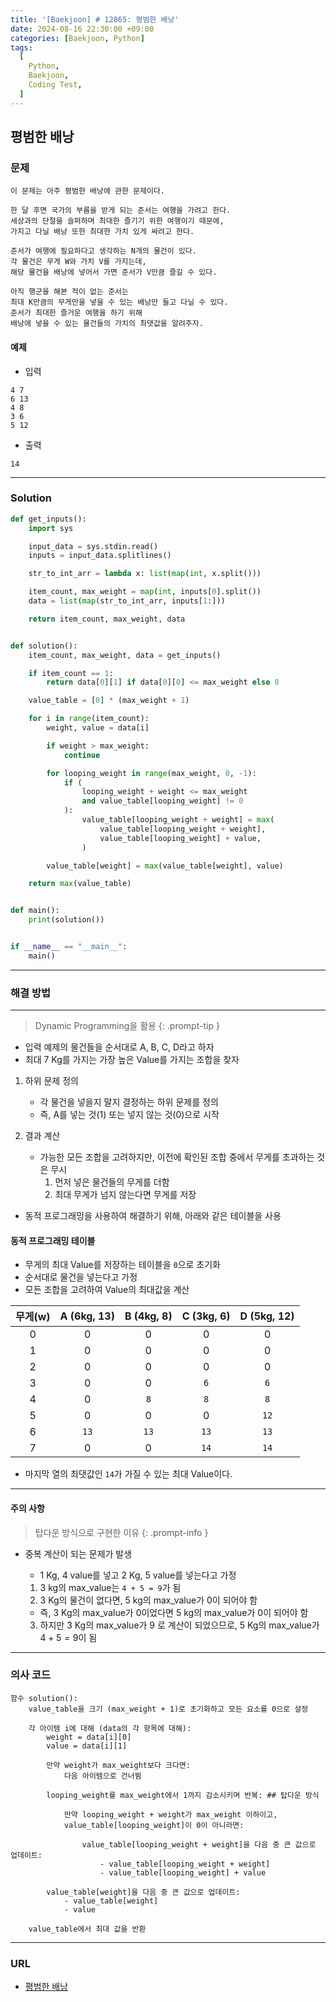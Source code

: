```yaml
---
title: '[Baekjoon] # 12865: 평범한 배낭'
date: 2024-08-16 22:30:00 +09:00
categories: [Baekjoon, Python]
tags:
  [
    Python,
    Baekjoon,
    Coding Test,
  ]
---
```


## 평범한 배낭
### 문제
```text
이 문제는 아주 평범한 배낭에 관한 문제이다.

한 달 후면 국가의 부름을 받게 되는 준서는 여행을 가려고 한다. 
세상과의 단절을 슬퍼하며 최대한 즐기기 위한 여행이기 때문에, 
가지고 다닐 배낭 또한 최대한 가치 있게 싸려고 한다.

준서가 여행에 필요하다고 생각하는 N개의 물건이 있다. 
각 물건은 무게 W와 가치 V를 가지는데, 
해당 물건을 배낭에 넣어서 가면 준서가 V만큼 즐길 수 있다. 

아직 행군을 해본 적이 없는 준서는 
최대 K만큼의 무게만을 넣을 수 있는 배낭만 들고 다닐 수 있다. 
준서가 최대한 즐거운 여행을 하기 위해 
배낭에 넣을 수 있는 물건들의 가치의 최댓값을 알려주자.
```

#### 예제
- 입력
```text
4 7
6 13
4 8
3 6
5 12
```

- 출력 
```text
14
```
---

### Solution
```python
def get_inputs():
    import sys

    input_data = sys.stdin.read()
    inputs = input_data.splitlines()

    str_to_int_arr = lambda x: list(map(int, x.split()))

    item_count, max_weight = map(int, inputs[0].split())
    data = list(map(str_to_int_arr, inputs[1:]))

    return item_count, max_weight, data


def solution():
    item_count, max_weight, data = get_inputs()

    if item_count == 1:
        return data[0][1] if data[0][0] <= max_weight else 0

    value_table = [0] * (max_weight + 1)

    for i in range(item_count):
        weight, value = data[i]

        if weight > max_weight:
            continue

        for looping_weight in range(max_weight, 0, -1):
            if (
                looping_weight + weight <= max_weight
                and value_table[looping_weight] != 0
            ):
                value_table[looping_weight + weight] = max(
                    value_table[looping_weight + weight],
                    value_table[looping_weight] + value,
                )

        value_table[weight] = max(value_table[weight], value)

    return max(value_table)


def main():
    print(solution())


if __name__ == "__main__":
    main()
```

---

### 해결 방법
---
> Dynamic Programming을 활용
{: .prompt-tip }

- 입력 예제의 물건들을 순서대로 A, B, C, D라고 하자
- 최대 7 Kg를 가지는 가장 높은 Value를 가지는 조합을 찾자

1. 하위 문제 정의
   - 각 물건을 넣을지 말지 결정하는 하위 문제를 정의
   - 즉, A를 넣는 것(1) 또는 넣지 않는 것(0)으로 시작

2. 결과 계산
   - 가능한 모든 조합을 고려하지만, 이전에 확인된 조합 중에서 무게를 초과하는 것은 무시
      1. 먼저 넣은 물건들의 무게를 더함
      2. 최대 무게가 넘지 않는다면 무게를 저장

- 동적 프로그래밍을 사용하여 해결하기 위해, 아래와 같은 테이블을 사용

#### 동적 프로그래밍 테이블
- 무게의 최대 Value를 저장하는 테이블을 `0`으로 초기화
- 순서대로 물건을 넣는다고 가정
- 모든 조합을 고려하여 Value의 최대값을 계산

| 무게(w) | A (6kg, 13) | B (4kg, 8) | C (3kg, 6) | D (5kg, 12) |
| :-----: | :---------: | :--------: | :--------: | :---------: |
|    0    |      0      |     0      |     0      |      0      |
|    1    |      0      |     0      |     0      |      0      |
|    2    |      0      |     0      |     0      |      0      |
|    3    |      0      |     0      |    `6`     |     `6`     |
|    4    |      0      |    `8`     |    `8`     |     `8`     |
|    5    |      0      |     0      |     0      |    `12`     |
|    6    |    `13`     |    `13`    |    `13`    |    `13`     |
|    7    |      0      |     0      |    `14`    |    `14`     |

- 마지막 열의 최댓값인 `14`가 가질 수 있는 최대 Value이다.

---

#### 주의 사항
> 탑다운 방식으로 구현한 이유
{: .prompt-info }

- 중복 계산이 되는 문제가 발생
  - 1 Kg, 4 value를 넣고 2 Kg, 5 value를 넣는다고 가정
  
  1. 3 kg의 max_value는 `4 + 5 = 9`가 됨
  2. 3 Kg의 물건이 없다면, 5 kg의 max_value가 0이 되어야 함
    - 즉, 3 Kg의 max_value가 0이었다면 5 kg의 max_value가 0이 되어야 함
  3. 하지만 3 Kg의 max_value가 9 로 계산이 되었으므로, 5 Kg의 max_value가 $4 +5 = 9$이 됨

---

### 의사 코드
```text
함수 solution():
    value_table을 크기 (max_weight + 1)로 초기화하고 모든 요소를 0으로 설정

    각 아이템 i에 대해 (data의 각 항목에 대해):
        weight = data[i][0]
        value = data[i][1]

        만약 weight가 max_weight보다 크다면:
            다음 아이템으로 건너뜀

        looping_weight를 max_weight에서 1까지 감소시키며 반복: ## 탑다운 방식
            
            만약 looping_weight + weight가 max_weight 이하이고,
            value_table[looping_weight]이 0이 아니라면:
            
                value_table[looping_weight + weight]을 다음 중 큰 값으로 업데이트:
                    - value_table[looping_weight + weight]
                    - value_table[looping_weight] + value

        value_table[weight]을 다음 중 큰 값으로 업데이트:
            - value_table[weight]
            - value

    value_table에서 최대 값을 반환
```
---

### URL
- [평범한 배낭](https://www.acmicpc.net/problem/12865)